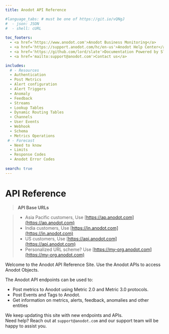 ```yaml
---
title: Anodot API Reference 

#language_tabs: # must be one of https://git.io/vQNgJ
#  - json: JSON
#  - shell: cURL
  
toc_footers:
  - <a href='https://www.anodot.com'>Anodot Business Monitoring</a>
  - <a href='https://support.anodot.com/hc/en-us'>Anodot Help Center</a>
  - <a href='https://github.com/lord/slate'>Documentation Powered by Slate</a>
  - <a href='mailto:support@anodot.com'>Contact us</a>

includes:
  # - Resources
  - Authentication
  - Post Metrics
  - Alert configuration
  - Alert Triggers
  - Anomaly
  - Feedback
  - Streams
  - Lookup Tables
  - Dynamic Routing Tables
  - Channels
  - User Events
  - Webhook
  - Schema
  - Metrics Operations
 # - Forecast
  - Need to know
  - Limits
  - Response Codes
  - Anodot Error Codes
  
search: true
---
```


# API Reference

> **API Base URLs**

> * Asia Pacific customers, Use [https://ap.anodot.com](https://ap.anodot.com)<br/>
> * India customers, Use [https://in.anodot.com](https://in.anodot.com)<br/>
> * US customers, Use [https://api.anodot.com](https://api.anodot.com)<br/>
> * Personalized URL scheme? Use [https://my-org.anodot.com](https://my-org.anodot.com)

Welcome to the Anodot API Reference Site.
Use the Anodot APIs to access Anodot Objects.

The Anodot API endpoints can be used to:

* Post metrics to Anodot using Metric 2.0 and Metric 3.0 protocols.
* Post Events and Tags to Anodot.
* Get information on metrics, alerts, feedback, anomalies and other entities

<aside class="notice">
We keep updating this site with new endpoints and APIs.<br/>
Need help? Reach out at <code>support@anodot.com</code> and our support team will be happy to assist you.
</aside>
